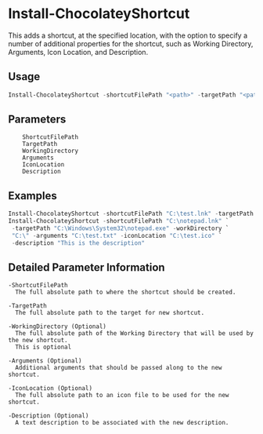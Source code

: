 # Install-ChocolateyShortcut
This adds a shortcut, at the specified location, with the option to specify 
a number of additional properties for the shortcut, such as Working Directory,
Arguments, Icon Location, and Description.

## Usage

```powershell
Install-ChocolateyShortcut -shortcutFilePath "<path>" -targetPath "<path>"
```

## Parameters
```
    ShortcutFilePath
    TargetPath
    WorkingDirectory
    Arguments
    IconLocation
    Description
```

## Examples

```powershell
Install-ChocolateyShortcut -shortcutFilePath "C:\test.lnk" -targetPath "C:\test.exe"
Install-ChocolateyShortcut -shortcutFilePath "C:\notepad.lnk" `
 -targetPath "C:\Windows\System32\notepad.exe" -workDirectory `
 "C:\" -arguments "C:\test.txt" -iconLocation "C:\test.ico" `
 -description "This is the description"
```

## Detailed Parameter Information

```
-ShortcutFilePath
  The full absolute path to where the shortcut should be created.  

-TargetPath
  The full absolute path to the target for new shortcut.  

-WorkingDirectory (Optional)
  The full absolute path of the Working Directory that will be used by the new shortcut.  
  This is optional

-Arguments (Optional)
  Additional arguments that should be passed along to the new shortcut.  

-IconLocation (Optional)
  The full absolute path to an icon file to be used for the new shortcut.  

-Description (Optional)
  A text description to be associated with the new description.  
```